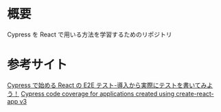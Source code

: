 # 概要

Cypress を React で用いる方法を学習するためのリポジトリ

# 参考サイト

[Cypress で始める React の E2E テスト-導入から実際にテストを書いてみよう！](https://blog.microcms.io/cypress-react-e2e/)
[Cypress code coverage for applications created using create-react-app v3](https://www.cypress.io/blog/2019/09/05/cypress-code-coverage-for-create-react-app-v3/#header)
